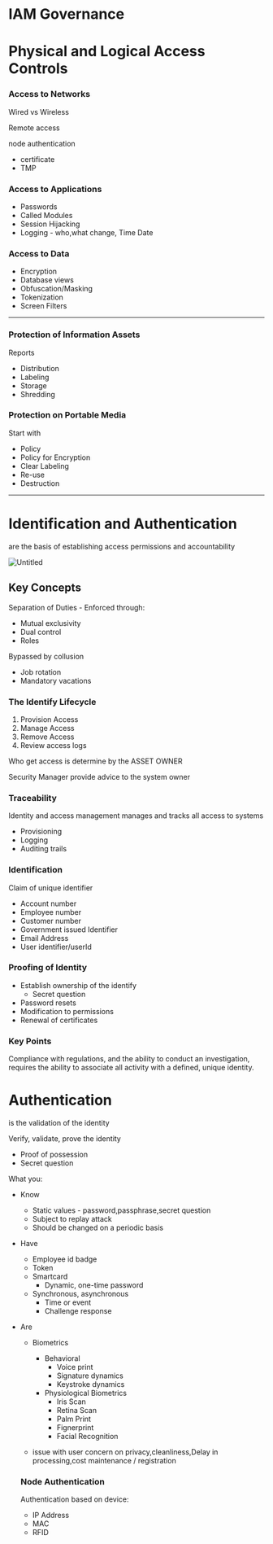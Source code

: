 # IAM Governance

### 

# Physical and Logical Access Controls

### Access to Networks

Wired vs Wireless

Remote access

node authentication

- certificate
- TMP

### Access to Applications

- Passwords
- Called Modules
- Session Hijacking
- Logging - who,what change, Time Date

### Access to Data

- Encryption
- Database views
- Obfuscation/Masking
- Tokenization
- Screen Filters

---

### Protection of Information Assets

Reports

- Distribution
- Labeling
- Storage
- Shredding

### Protection on Portable Media

Start with 

- Policy
- Policy for Encryption
- Clear Labeling
- Re-use
- Destruction

---

### 

# Identification and Authentication

are the basis of establishing access permissions and accountability

![Untitled](IAM%20Governance%20f3a532f447a64d53995ef733cc120e9c/Untitled.png)

## Key Concepts

Separation of Duties - Enforced through:

- Mutual exclusivity
- Dual control
- Roles

Bypassed by collusion

- Job rotation
- Mandatory vacations

### The Identify Lifecycle

1. Provision Access
2. Manage Access
3. Remove Access
4. Review access logs

Who get access is determine by the ASSET OWNER

Security Manager provide advice to the system owner

### Traceability

Identity and access management manages and tracks all access to systems

- Provisioning
- Logging
- Auditing trails

### Identification

Claim of unique identifier

- Account number
- Employee number
- Customer number
- Government issued Identifier
- Email Address
- User identifier/userId

### Proofing of Identity

- Establish ownership of the identify
    - Secret question
- Password resets
- Modification to permissions
- Renewal of certificates

### Key Points

Compliance with regulations, and the ability to conduct an investigation, requires the ability to associate all activity with a defined, unique identity.

# Authentication

is the validation of the identity

Verify, validate, prove the identity

- Proof of possession
- Secret question

What you:

- Know
    - Static values - password,passphrase,secret question
    - Subject to replay attack
    - Should be changed on a periodic basis
- Have
    - Employee id badge
    - Token
    - Smartcard
        - Dynamic, one-time password
    - Synchronous, asynchronous
        - Time or event
        - Challenge response
- Are
    - Biometrics
        - Behavioral
            - Voice print
            - Signature dynamics
            - Keystroke dynamics
        - Physiological Biometrics
            - Iris Scan
            - Retina Scan
            - Palm Print
            - Fignerprint
            - Facial Recognition
    
    - issue with user concern on privacy,cleanliness,Delay in processing,cost maintenance / registration
    
    ### Node Authentication
    
    Authentication based on device:
    
    - IP Address
    - MAC
    - RFID